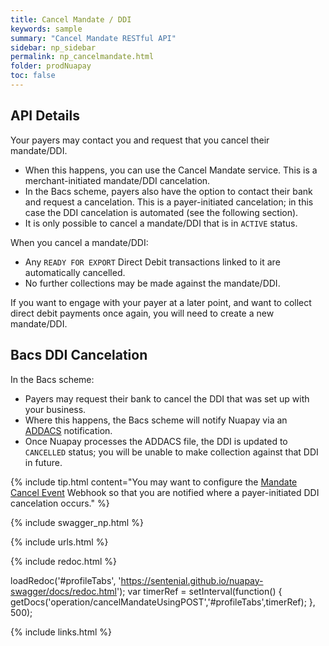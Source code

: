 ```yaml
---
title: Cancel Mandate / DDI
keywords: sample
summary: "Cancel Mandate RESTful API"
sidebar: np_sidebar
permalink: np_cancelmandate.html
folder: prodNuapay
toc: false
---
```


## API Details

Your payers may contact you and request that you cancel their mandate/DDI. 
* When this happens, you can use the Cancel Mandate service. This is a merchant-initiated mandate/DDI cancelation. 
* In the Bacs scheme, payers also have the option to contact their bank and request a cancelation. This is a payer-initiated cancelation; in this case the DDI cancelation is automated (see the following section). 
* It is only possible to cancel a mandate/DDI that is in `ACTIVE` status. 

When you cancel a mandate/DDI:

* Any `READY FOR EXPORT` Direct Debit transactions linked to it are automatically cancelled.
* No further collections may be made against the mandate/DDI.

If you want to engage with your payer at a later point, and want to collect direct debit payments once again, you will need to create a new mandate/DDI.

## Bacs DDI Cancelation
In the Bacs scheme: 

* Payers may request their bank to cancel the DDI that was set up with your business. 
* Where this happens, the Bacs scheme will notify Nuapay via an <a href="#" data-toggle="tooltip" data-original-title="{{site.data.glossary.addacs}}">ADDACS</a> notification.
* Once Nuapay processes the ADDACS file, the DDI is updated to `CANCELLED` status; you will be unable to make collection against that DDI in future.

{% include tip.html content="You may want to configure the [Mandate Cancel Event](np_whmandcancel.html) Webhook so that you are notified where a payer-initiated DDI cancelation occurs." %}


{% include swagger_np.html %}

{% include urls.html %}


<ul id="profileTabs" class="nav nav-tabs">
    
   
</ul>
   
{% include redoc.html %}
   
loadRedoc('#profileTabs', 'https://sentenial.github.io/nuapay-swagger/docs/redoc.html');
var timerRef = setInterval(function() { getDocs('operation/cancelMandateUsingPOST','#profileTabs',timerRef); }, 500);


</script>


<div id="mydiv"></div>
</div>
</div>


{% include links.html %}
